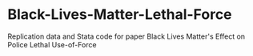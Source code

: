 # Black-Lives-Matter-Lethal-Force
Replication data and Stata code for paper Black Lives Matter's Effect on Police Lethal Use-of-Force
